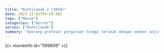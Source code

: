 ```yaml
---
title: "Kuntilanak 2 (2019)"
date: 2023-12-02T09:59:38Z
tags: ["Movie"]
categories: ["Horror"]
series: ["Kuntilanak"]
summary: "Seorang profesor perguruan tinggi terikat dengan seekor anjing terlantar yang dia bawa ke rumahnya."
---
```


<mux-player stream-type="on-demand"
src="https://kp3d-my.sharepoint.com/personal/ryoo_kp3d_onmicrosoft_com/_layouts/15/download.aspx?share=EfdsabquHvtCjcxZ7L4FgJQBa_9U9mFx1U8aoVOYuxw3zg" prefer-playback="mse" controls>

</mux-player>


{{< movieinfo id="599809" >}}

<script src="https://cdn.jsdelivr.net/npm/@mux/mux-player"></script>

 <script type="application/ld+json ">
{
"@context": "https://schema.org/",
"@type": "VideoObject",
"name": "Kuntilanak 2 (2019)",
"contentUrl": "https://stream.mux.com/iumQwc401dQI4bgx1oLWxadwITAG42anlQwPMEQzyyeo.m3u8",
"thumbnailUrl": "https://www.themoviedb.org/t/p/original/t4mmfJHLdJf0NvFjugbStg3WIXu.jpg?width=314&fit_mode=preserve&time=25",
"uploadDate": "2023-12-02T09:59:38Z",
}

</script>